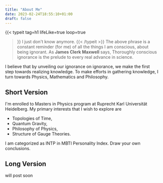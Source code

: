 ```yaml
---
title: "About Me"
date: 2023-02-24T18:55:10+01:00
draft: false
---
```

{{< typeit 
  tag=h1
  lifeLike=true
  loop=true
>}}
I just don't know anymore.
{{< /typeit >}}
The above phrase is a constant reminder (for me) of all the things I am conscious, about being ignorant. As **James Clerk Maxwell** says,
> Thoroughly conscious ignorance is the prelude to every real advance in science.

I believe that by unveiling our ignorance on ignorance, we make the first step towards realizing knowledge. To make efforts in gathering knowledge, I turn towards Physics, Mathematics and Philosophy.
## Short Version
I'm enrolled to Masters in Physics program at Ruprecht Karl Universität Heidelberg. My primary interests that I wish to explore are 
- Topologies of Time, 
- Quantum Gravity, 
- Philosophy of Physics,
- Structure of Gauge Theories.

I am categorized as INTP in MBTI Personality Index. Draw your own conclusions.

## Long Version

will post soon
